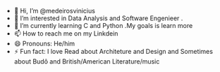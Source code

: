 - 👋 Hi, I’m @medeirosvinicius
- 👀 I’m interested in Data Analysis and Software Engenieer .
- 🌱 I’m currently learning C and Python .My goals is learn more
- 📫 How to reach me  on my Linkdein
- 😄 Pronouns: He/him
- ⚡ Fun fact: I love Read about Architeture and Design and Sometimes about Budô and British/American Literature/music
<!---
medeirosvinicius/medeirosvinicius is a ✨ special ✨ repository because its `README.md` (this file) appears on your GitHub profile.
You can click the Preview link to take a look at your changes.
--->
